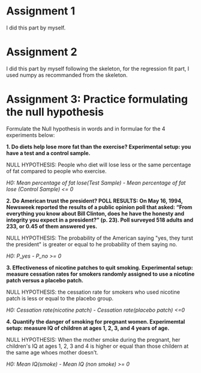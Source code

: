 # Assignment 1

I did this part by myself.

# Assignment 2

I did this part by myself following the skeleton, for the regression fit part, I used numpy as recommanded from the skeleton.

# Assignment 3: Practice formulating the null hypothesis

Formulate the Null hypothesis in words and in formulae for the 4 experiments below:

**1. Do diets help lose more fat than the exercise?
Experimental setup: you have a test and a control sample.**

NULL HYPOTHESIS: People who diet will lose less or the same percentage of fat compared to people who exercise.

_H0: Mean percentage of fat lose(Test Sample) - Mean percentage of fat lose (Control Sample) <= 0_

**2. Do American trust the president?
POLL RESULTS: On May 16, 1994, Newsweek reported the results of a public opinion poll that asked: “From everything you know about Bill Clinton, does he have the honesty and integrity you expect in a president?” (p. 23). Poll surveyed 518 adults and 233, or 0.45 of them answered yes.**

NULL HYPOTHESIS: The probability of the American saying "yes, they turst the president" is greater or equal to he probability of them saying no.

_H0: P_yes - P_no >= 0_

**3. Effectiveness of nicotine patches to quit smoking.
Experimental setup: measure cessation rates for smokers randomly assigned to use a nicotine patch versus a placebo patch.**

NULL HYPOTHESIS: the cessation rate for smokers who used nicotine patch is less or equal to the placebo group.

_H0: Cessation rate(nicotine patch) - Cessation rate(placebo patch) <=0_

**4. Quantify the danger of smoking for pregnant women.
Experimemtal setup: measure IQ of children at ages 1, 2, 3, and 4 years of age.**

NULL HYPOTHESIS: When the mother smoke during the pregnant, her children's IQ at ages 1, 2, 3 and 4 is higher or equal than those childern at the same age whoes mother doesn't. 

_H0: Mean IQ(smoke) - Mean IQ (non smoke) >= 0_
